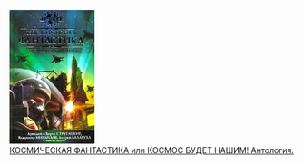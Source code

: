 ![](КОСМИЧЕСКАЯ%20ФАНТАСТИКА%20или%20КОСМОС%20БУДЕТ%20НАШИМ!%20Антология..jpg)  
[КОСМИЧЕСКАЯ ФАНТАСТИКА или КОСМОС БУДЕТ НАШИМ! Антология.](КОСМИЧЕСКАЯ%20ФАНТАСТИКА%20или%20КОСМОС%20БУДЕТ%20НАШИМ!%20Антология..txt)
